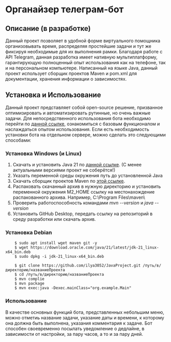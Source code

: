 # Органайзер телеграм-бот
## Описание (в разработке)
Данный проект позволяет в удобной форме виртуального помощника организовывать время, распределяя простейшие задачи и тут же фиксируя необходимые для их выполнения рамки. Благодаря работе с API Telegram, данная разработка имеет нативную мультиплатформу, гарантирующую полноценный опыт использования как на телефоне, так и на персональном компьютере. 
Написанный на языке Java, данный проект использует сборщик проектов Maven и pom.xml для документации, хранения информации о зависимостях.

## Установка и Использование
Данный проект представляет собой open-source решение, призванное оптимизировать и автоматизировать рутинные, но очень важные задачи. Для непосредственного использования бота необходимо перейти по [данной ссылке](https://t.me/TeStTeXt111443242_bot), ознакомиться с базовым функционалом и наслаждаться опытом использования.
Если есть необходимость установки бота на отдельном сервере, можно сделать это следующими способами:

### Установка Windows (и Linux)

1. Скачать и установить Java 21 по [данной ссылке](https://www.oracle.com/cis/java/technologies/downloads/). (С менее актуальными версиями проект не соберётся!)
2. Указать переменной среды окружения путь до установленной Java
3. Скачать сборщик проектов Maven по [этой ссылке](https://maven.apache.org/download.cgi).
4. Распаковать скачанный архив в нужную директорию и установить переменной окружения M2_HOME ссылку на местонахождение распакованного архива. Например, C:\Program Files\maven\
5. Проверить работоспособность командами _mvn --version_ и _java --version_
6. Установить GitHub Desktop, передать ссылку на репозиторий в среду разработки или скачать архив.

### Установка Debian


```
    $ sudo apt install wget maven git -y
    $ wget https://download.oracle.com/java/21/latest/jdk-21_linux-x64_bin.deb
    $ sudo dpkg -i jdk-21_linux-x64_bin.deb
    
    $ git clone https://github.com/ilya3052/JavaProject.git /путь/в/директорию/названиеПроекта
    $ cd /путь/в/директорию/названиеПроекта
    $ mvn complie
    $ mvn package
    $ mvn exec:java -Dexec.mainClass="org.example.Main" 
```

<!--### Установка Arch Linux-->
<!--```-->
<!--```-->

<!--### Установка Fedora-->

<!--```-->
<!--sudo dnf install java-1.8.0-openjdk.x86_64-->

<!--```-->

<!--### Установка Gentoo-->


### Использование

В качестве основных функций бота, представленных небольшим меню, можно отметиь название задачи, указание даты и времени, к которому она должна быть выполнена, указания комментария к задаче. Бот способен своевременно посылать уведомление о дедлайне, в зависимости от настройки, за пару часов, а то и за пару дней.
